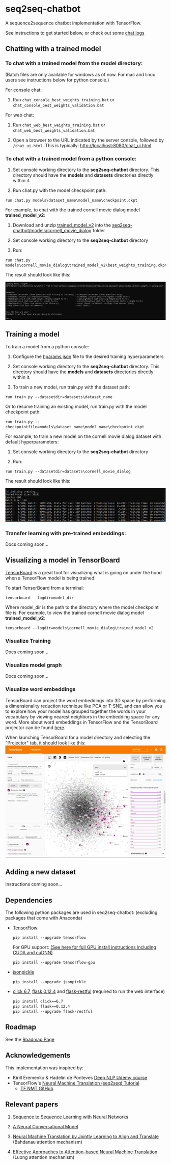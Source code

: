 # seq2seq-chatbot
A sequence2sequence chatbot implementation with TensorFlow.

See instructions to get started below, or check out some [chat logs](seq2seq-chatbot/models/cornell_movie_dialog/trained_model_v2/chat_logs)

## Chatting with a trained model
### To chat with a trained model from the model directory:

(Batch files are only available for windows as of now. For mac and linux users see instructions below for python console.)

For console chat: 
1. Run `chat_console_best_weights_training.bat` or `chat_console_best_weights_validation.bat`

For web chat:
1. Run `chat_web_best_weights_training.bat` or `chat_web_best_weights_validation.bat`

2. Open a browser to the URL indicated by the server console, followed by `/chat_ui.html`. This is typically: [http://localhost:8080/chat_ui.html](http://localhost:8080/chat_ui.html)

### To chat with a trained model from a python console:

1. Set console working directory to the **seq2seq-chatbot** directory. This directory should have the **models** and **datasets** directories directly within it.

2. Run chat.py with the model checkpoint path:
```shell
run chat.py models\dataset_name\model_name\checkpoint.ckpt
```

For example, to chat with the trained cornell movie dialog model **trained_model_v2**:

1. Download and unzip [trained_model_v2](seq2seq-chatbot/models/cornell_movie_dialog/README.md) into the [seq2seq-chatbot/models/cornell_movie_dialog](seq2seq-chatbot/models/cornell_movie_dialog) folder

2. Set console working directory to the **seq2seq-chatbot** directory

3. Run:
```shell
run chat.py models\cornell_movie_dialog\trained_model_v2\best_weights_training.ckpt
```

The result should look like this:

![chat](doc_files/chat.png "chat")

## Training a model
To train a model from a python console:

1. Configure the [hparams.json](seq2seq-chatbot/hparams.json) file to the desired training hyperparameters

2. Set console working directory to the **seq2seq-chatbot** directory. This directory should have the **models** and **datasets** directories directly within it.

3. To train a new model, run train.py with the dataset path:
```shell
run train.py --datasetdir=datasets\dataset_name
```

Or to resume training an existing model, run train.py with the model checkpoint path:
```shell
run train.py --checkpointfile=models\dataset_name\model_name\checkpoint.ckpt
```

For example, to train a new model on the cornell movie dialog dataset with default hyperparameters:

1. Set console working directory to the **seq2seq-chatbot** directory

2. Run:
```shell
run train.py --datasetdir=datasets\cornell_movie_dialog
```

The result should look like this:

![train](doc_files/train.png "train")

### Transfer learning with pre-trained embeddings:
Docs coming soon...

## Visualizing a model in TensorBoard
[TensorBoard](https://www.tensorflow.org/programmers_guide/summaries_and_tensorboard) is a great tool for visualizing what is going on under the hood when a TensorFlow model is being trained.

To start TensorBoard from a terminal:
```shell
tensorboard --logdir=model_dir
```

Where model_dir is the path to the directory where the model checkpoint file is. For example, to view the trained cornell movie dialog model **trained_model_v2**:
```shell
tensorboard --logdir=models\cornell_movie_dialog\trained_model_v2
```

### Visualize Training
Docs coming soon...

### Visualize model graph
Docs coming soon...

### Visualize word embeddings
TensorBoard can project the word embeddings into 3D space by performing a dimensionality reduction technique like PCA or T-SNE, and can allow you to explore how your model has grouped together the words in your vocabulary by viewing nearest neighbors in the embedding space for any word.
More about word embeddings in TensorFlow and the TensorBoard projector can be found [here](https://www.tensorflow.org/programmers_guide/embedding).

When launching TensorBoard for a model directory and selecting the "Projector" tab, it should look like this:
![train](doc_files/tensorboard_projector.png "train")

## Adding a new dataset
Instructions coming soon...

## Dependencies
The following python packages are used in seq2seq-chatbot:
(excluding packages that come with Anaconda)

- [TensorFlow](https://www.tensorflow.org/)
    ```shell
    pip install --upgrade tensorflow
    ```
    For GPU support: [(See here for full GPU install instructions including CUDA and cuDNN)](https://www.tensorflow.org/install/)
    ```shell
    pip install --upgrade tensorflow-gpu
    ```

- [jsonpickle](https://jsonpickle.github.io/)
    ```shell
    pip install --upgrade jsonpickle
    ```

- [click 6.7](https://palletsprojects.com/p/click/), [flask 0.12.4](http://flask.pocoo.org/) and [flask-restful](https://flask-restful.readthedocs.io/en/latest/) (required to run the web interface)
    ```shell
    pip install click==6.7
    pip install flask==0.12.4
    pip install --upgrade flask-restful
    ```

## Roadmap
See the [Roadmap Page](doc_files/roadmap.md)
  
## Acknowledgements
This implementation was inspired by:
- Kirill Eremenko & Hadelin de Ponteves [Deep NLP Udemy course](https://www.udemy.com/chatbot/)
- TensorFlow's [Neural Machine Translation (seq2seq) Tutorial](https://www.tensorflow.org/tutorials/seq2seq)
  - [TF NMT GitHub](https://github.com/tensorflow/nmt)
  
## Relevant papers
1. [Sequence to Sequence Learning with Neural Networks](https://arxiv.org/abs/1409.3215)

2. [A Neural Conversational Model](https://arxiv.org/abs/1506.05869)

3. [Neural Machine Translation by Jointly Learning to Align and Translate](https://arxiv.org/abs/1409.0473) (Bahdanau attention mechanism)

4. [Effective Approaches to Attention-based Neural Machine Translation](https://arxiv.org/abs/1508.04025) (Luong attention mechanism)
